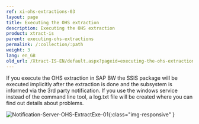 ```yaml
---
ref: xi-ohs-extractions-03
layout: page
title: Executing the OHS extraction
description: Executing the OHS extraction
product: xtract-is
parent: executing-ohs-extractions
permalink: /:collection/:path
weight: 3
lang: en_GB
old_url: /Xtract-IS-EN/default.aspx?pageid=executing-the-ohs-extraction
---
```


If you execute the OHS extraction in SAP BW the SSIS package will be executed implicitly after the extraction is done and the subsystem is informed via the 3rd party notification.
If you use the windows service instead of the command line tool, a log.txt file will be created where you can find out details about problems.

![Notification-Server-OHS-ExtractExe-01](/img/content/Notification-Server-OHS-ExtractExe-01.png){:class="img-responsive" }